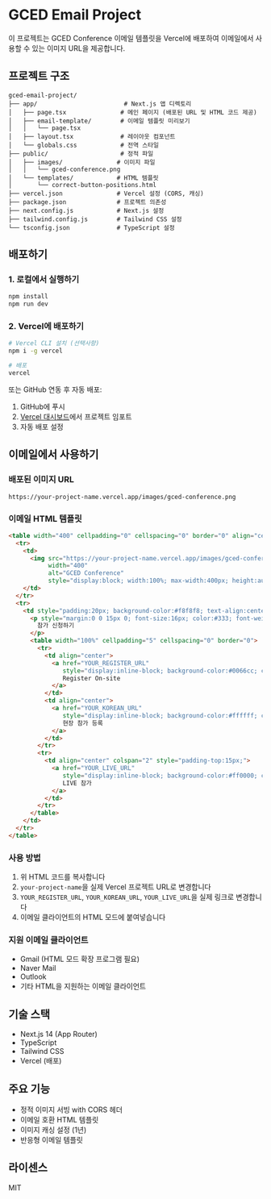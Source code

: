 # GCED Email Project

이 프로젝트는 GCED Conference 이메일 템플릿을 Vercel에 배포하여 이메일에서 사용할 수 있는 이미지 URL을 제공합니다.

## 프로젝트 구조

```
gced-email-project/
├── app/                        # Next.js 앱 디렉토리
│   ├── page.tsx               # 메인 페이지 (배포된 URL 및 HTML 코드 제공)
│   ├── email-template/        # 이메일 템플릿 미리보기
│   │   └── page.tsx
│   ├── layout.tsx             # 레이아웃 컴포넌트
│   └── globals.css            # 전역 스타일
├── public/                    # 정적 파일
│   ├── images/               # 이미지 파일
│   │   └── gced-conference.png
│   └── templates/            # HTML 템플릿
│       └── correct-button-positions.html
├── vercel.json               # Vercel 설정 (CORS, 캐싱)
├── package.json              # 프로젝트 의존성
├── next.config.js            # Next.js 설정
├── tailwind.config.js        # Tailwind CSS 설정
└── tsconfig.json             # TypeScript 설정
```

## 배포하기

### 1. 로컬에서 실행하기

```bash
npm install
npm run dev
```

### 2. Vercel에 배포하기

```bash
# Vercel CLI 설치 (선택사항)
npm i -g vercel

# 배포
vercel
```

또는 GitHub 연동 후 자동 배포:
1. GitHub에 푸시
2. [Vercel 대시보드](https://vercel.com/new)에서 프로젝트 임포트
3. 자동 배포 설정

## 이메일에서 사용하기

### 배포된 이미지 URL
```
https://your-project-name.vercel.app/images/gced-conference.png
```

### 이메일 HTML 템플릿

```html
<table width="400" cellpadding="0" cellspacing="0" border="0" align="center">
  <tr>
    <td>
      <img src="https://your-project-name.vercel.app/images/gced-conference.png" 
           width="400" 
           alt="GCED Conference" 
           style="display:block; width:100%; max-width:400px; height:auto;">
    </td>
  </tr>
  <tr>
    <td style="padding:20px; background-color:#f8f8f8; text-align:center;">
      <p style="margin:0 0 15px 0; font-size:16px; color:#333; font-weight:bold;">
        참가 신청하기
      </p>
      <table width="100%" cellpadding="5" cellspacing="0" border="0">
        <tr>
          <td align="center">
            <a href="YOUR_REGISTER_URL" 
               style="display:inline-block; background-color:#0066cc; color:#ffffff; text-decoration:none; padding:12px 25px; border-radius:5px; font-weight:bold;">
               Register On-site
            </a>
          </td>
          <td align="center">
            <a href="YOUR_KOREAN_URL" 
               style="display:inline-block; background-color:#ffffff; color:#0066cc; text-decoration:none; padding:10px 25px; border:2px solid #0066cc; border-radius:5px; font-weight:bold;">
               현장 참가 등록
            </a>
          </td>
        </tr>
        <tr>
          <td align="center" colspan="2" style="padding-top:15px;">
            <a href="YOUR_LIVE_URL" 
               style="display:inline-block; background-color:#ff0000; color:#ffffff; text-decoration:none; padding:15px 40px; border-radius:25px; font-weight:bold; font-size:18px;">
               LIVE 참가
            </a>
          </td>
        </tr>
      </table>
    </td>
  </tr>
</table>
```

### 사용 방법

1. 위 HTML 코드를 복사합니다
2. `your-project-name`을 실제 Vercel 프로젝트 URL로 변경합니다
3. `YOUR_REGISTER_URL`, `YOUR_KOREAN_URL`, `YOUR_LIVE_URL`을 실제 링크로 변경합니다
4. 이메일 클라이언트의 HTML 모드에 붙여넣습니다

### 지원 이메일 클라이언트

- Gmail (HTML 모드 확장 프로그램 필요)
- Naver Mail
- Outlook
- 기타 HTML을 지원하는 이메일 클라이언트

## 기술 스택

- Next.js 14 (App Router)
- TypeScript
- Tailwind CSS
- Vercel (배포)

## 주요 기능

- 정적 이미지 서빙 with CORS 헤더
- 이메일 호환 HTML 템플릿
- 이미지 캐싱 설정 (1년)
- 반응형 이메일 템플릿

## 라이센스

MIT
